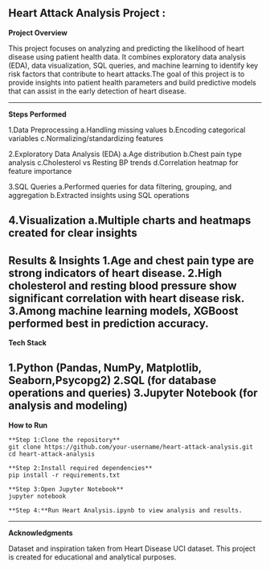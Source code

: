 ## Heart Attack Analysis Project :

 **Project Overview**

This project focuses on analyzing and predicting the likelihood of heart disease using patient health data. It combines exploratory data analysis (EDA), data visualization, SQL queries,
and machine learning to identify key risk factors that contribute to heart attacks.The goal of this project is to provide insights into patient health parameters and build
predictive models that can assist in the early detection of heart disease.

---

**Steps Performed**

1.Data Preprocessing
  a.Handling missing values
  b.Encoding categorical variables
  c.Normalizing/standardizing features
  
2.Exploratory Data Analysis (EDA)
 a.Age distribution
 b.Chest pain type analysis
 c.Cholesterol vs Resting BP trends
 d.Correlation heatmap for feature importance

3.SQL Queries
 a.Performed queries for data filtering, grouping, and aggregation
 b.Extracted insights using SQL operations

4.Visualization
 a.Multiple charts and heatmaps created for clear insights
--- 
**Results & Insights**
1.Age and chest pain type are strong indicators of heart disease.
2.High cholesterol and resting blood pressure show significant correlation with heart disease risk.
3.Among machine learning models, XGBoost performed best in prediction accuracy.
---
**Tech Stack**

1.Python (Pandas, NumPy, Matplotlib, Seaborn,Psycopg2)
2.SQL (for database operations and queries)
3.Jupyter Notebook (for analysis and modeling)
---
**How to Run**
```
**Step 1:Clone the repository**
git clone https://github.com/your-username/heart-attack-analysis.git
cd heart-attack-analysis

**Step 2:Install required dependencies**
pip install -r requirements.txt

**Step 3:Open Jupyter Notebook**
jupyter notebook

**Step 4:**Run Heart Analysis.ipynb to view analysis and results.
```
---
**Acknowledgments**

Dataset and inspiration taken from Heart Disease UCI dataset.
This project is created for educational and analytical purposes.




